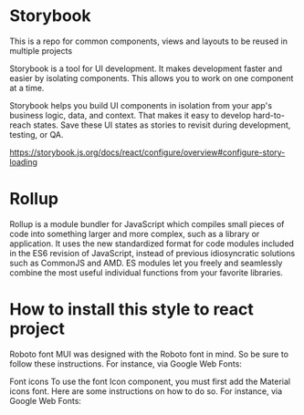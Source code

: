 # Storybook
This is a repo for common components, views and layouts to be reused in multiple projects

Storybook is a tool for UI development. It makes development faster and easier by isolating components. This allows you to work on one component at a time.

Storybook helps you build UI components in isolation from your app's business logic, data, and context. That makes it easy to develop hard-to-reach states. Save these UI states as stories to revisit during development, testing, or QA.

https://storybook.js.org/docs/react/configure/overview#configure-story-loading

# Rollup
Rollup is a module bundler for JavaScript which compiles small pieces of code into something larger and more complex, such as a library or application. It uses the new standardized format for code modules included in the ES6 revision of JavaScript, instead of previous idiosyncratic solutions such as CommonJS and AMD. ES modules let you freely and seamlessly combine the most useful individual functions from your favorite libraries.

# How to install this style to react project
Roboto font
MUI was designed with the Roboto font in mind. So be sure to follow these instructions. For instance, via Google Web Fonts:

<link
  rel="stylesheet"
  href="https://fonts.googleapis.com/css?family=Roboto:300,400,500,700&display=swap"
/>

Font icons
To use the font Icon component, you must first add the Material icons font. Here are some instructions on how to do so. For instance, via Google Web Fonts:

<link
  rel="stylesheet"
  href="https://fonts.googleapis.com/icon?family=Material+Icons"
/